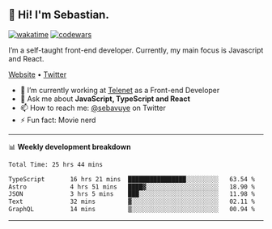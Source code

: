 ## 👋 Hi! I'm Sebastian.

[![wakatime](https://wakatime.com/badge/user/df0036c6-328a-4a39-be9b-e49417ed22a1.svg)](https://wakatime.com/@df0036c6-328a-4a39-be9b-e49417ed22a1)
[![codewars](https://www.codewars.com/users/sebavuye/badges/small)](https://www.codewars.com/users/sebavuye)

I’m a self-taught front-end developer. Currently, my main focus is Javascript and React.

[Website](https://sebastianvuye.be) • [Twitter](https://twitter.com/sebavuye)

- 🔭 I’m currently working at [Telenet](https://telenet.be/) as a Front-end Developer
- 💬 Ask me about **JavaScript, TypeScript and React**
- 📫 How to reach me: [@sebavuye](https://twitter.com/sebavuye) on Twitter
- ⚡ Fun fact: Movie nerd

-------

📊 **Weekly development breakdown**

<!--START_SECTION:waka-->

```txt
Total Time: 25 hrs 44 mins

TypeScript       16 hrs 21 mins  ████████████████░░░░░░░░░   63.54 %
Astro            4 hrs 51 mins   ████▓░░░░░░░░░░░░░░░░░░░░   18.90 %
JSON             3 hrs 5 mins    ███░░░░░░░░░░░░░░░░░░░░░░   11.98 %
Text             32 mins         ▓░░░░░░░░░░░░░░░░░░░░░░░░   02.11 %
GraphQL          14 mins         ▒░░░░░░░░░░░░░░░░░░░░░░░░   00.94 %
```

<!--END_SECTION:waka-->
-------
